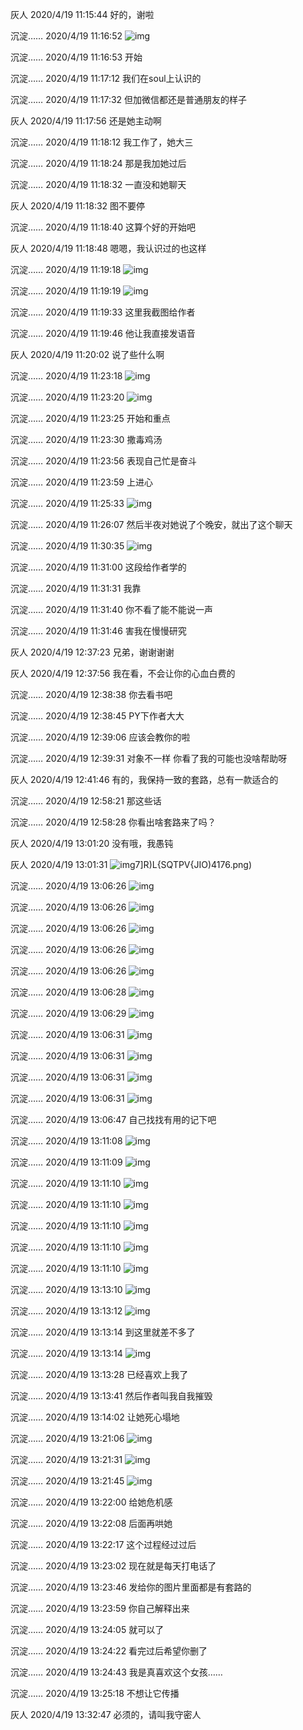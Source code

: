 灰人 2020/4/19 11:15:44
好的，谢啦

沉淀…… 2020/4/19 11:16:52
![img](file:///D:\software\qq\915160157\Image\C2C\BC52BF684063313301F7FB4A98F8CB06.jpg)

沉淀…… 2020/4/19 11:16:53
开始

沉淀…… 2020/4/19 11:17:12
我们在soul上认识的

沉淀…… 2020/4/19 11:17:32
但加微信都还是普通朋友的样子

灰人 2020/4/19 11:17:56
还是她主动啊

沉淀…… 2020/4/19 11:18:12
我工作了，她大三

沉淀…… 2020/4/19 11:18:24
那是我加她过后

沉淀…… 2020/4/19 11:18:32
一直没和她聊天

灰人 2020/4/19 11:18:32
图不要停

沉淀…… 2020/4/19 11:18:40
这算个好的开始吧

灰人 2020/4/19 11:18:48
嗯嗯，我认识过的也这样

沉淀…… 2020/4/19 11:19:18
![img](file:///D:\software\qq\915160157\Image\C2C\4C833A91B1134A194715AF8E63DEDCCC.jpg)

沉淀…… 2020/4/19 11:19:19
![img](file:///D:\software\qq\915160157\Image\C2C\BBBA7188091AF0CB1F65C1BC5A12DED3.jpg)

沉淀…… 2020/4/19 11:19:33
这里我截图给作者

沉淀…… 2020/4/19 11:19:46
他让我直接发语音

灰人 2020/4/19 11:20:02
说了些什么啊

沉淀…… 2020/4/19 11:23:18
![img](file:///D:\software\qq\915160157\Image\C2C\382D0047F1D9EC3EEA2A13A733222E6C.jpg)

沉淀…… 2020/4/19 11:23:20
![img](file:///D:\software\qq\915160157\Image\C2C\4C98705F87B353A1B0A2BC7D19366DAB.jpg)

沉淀…… 2020/4/19 11:23:25
开始和重点

沉淀…… 2020/4/19 11:23:30
撒毒鸡汤

沉淀…… 2020/4/19 11:23:56
表现自己忙是奋斗

沉淀…… 2020/4/19 11:23:59
上进心

沉淀…… 2020/4/19 11:25:33
![img](file:///D:\software\qq\915160157\Image\C2C\00622A7BFBC592D7A721C46CCB27A239.jpg)

沉淀…… 2020/4/19 11:26:07
然后半夜对她说了个晚安，就出了这个聊天

沉淀…… 2020/4/19 11:30:35
![img](file:///D:\software\qq\915160157\Image\C2C\5C605D2687A745F98AA01FBA233D98FA.jpg)

沉淀…… 2020/4/19 11:31:00
这段给作者学的

沉淀…… 2020/4/19 11:31:31
我靠

沉淀…… 2020/4/19 11:31:40
你不看了能不能说一声

沉淀…… 2020/4/19 11:31:46
害我在慢慢研究

灰人 2020/4/19 12:37:23
兄弟，谢谢谢谢

灰人 2020/4/19 12:37:56
我在看，不会让你的心血白费的

沉淀…… 2020/4/19 12:38:38
你去看书吧

沉淀…… 2020/4/19 12:38:45
PY下作者大大

沉淀…… 2020/4/19 12:39:06
应该会教你的啦

沉淀…… 2020/4/19 12:39:31
对象不一样 你看了我的可能也没啥帮助呀

灰人 2020/4/19 12:41:46
有的，我保持一致的套路，总有一款适合的

沉淀…… 2020/4/19 12:58:21
那这些话

沉淀…… 2020/4/19 12:58:28
你看出啥套路来了吗？

灰人 2020/4/19 13:01:20
没有哦，我愚钝

灰人 2020/4/19 13:01:31
![img](file:///C:\Users\yuan-honghui\AppData\Roaming\Tencent\QQTempSys\(H)7]R)L{SQTPV{JIO)4176.png)

沉淀…… 2020/4/19 13:06:26
![img](file:///D:\software\qq\915160157\Image\C2C\FC0F030752E735F2B63FE438C29635CC.jpg)

沉淀…… 2020/4/19 13:06:26
![img](file:///D:\software\qq\915160157\Image\C2C\F6414B5926EF29F95F8678DF2B93ABB9.jpg)

沉淀…… 2020/4/19 13:06:26
![img](file:///D:\software\qq\915160157\Image\C2C\5CF60B5439576851087CF9D5477508D9.jpg)

沉淀…… 2020/4/19 13:06:26
![img](file:///D:\software\qq\915160157\Image\C2C\CA9EBA2DE9D3E3893A2A1D3428017E50.jpg)

沉淀…… 2020/4/19 13:06:26
![img](file:///D:\software\qq\915160157\Image\C2C\8A96A07B032A0F199FE0F22E7B7A5678.jpg)

沉淀…… 2020/4/19 13:06:28
![img](file:///D:\software\qq\915160157\Image\C2C\4563EF09C8DD028153B4734A128767DD.jpg)

沉淀…… 2020/4/19 13:06:29
![img](file:///D:\software\qq\915160157\Image\C2C\0945FDCF3BD7B2DB322C051583AC858D.jpg)

沉淀…… 2020/4/19 13:06:31
![img](file:///D:\software\qq\915160157\Image\C2C\2918F877920146EC4FE624F77C906C43.jpg)

沉淀…… 2020/4/19 13:06:31
![img](file:///D:\software\qq\915160157\Image\C2C\7E9345D7CAC1C4A9819F85EE75695BE2.jpg)

沉淀…… 2020/4/19 13:06:31
![img](file:///D:\software\qq\915160157\Image\C2C\7C8049D0FC2FF0BFF28669DA3A4C8837.jpg)

沉淀…… 2020/4/19 13:06:31
![img](file:///D:\software\qq\915160157\Image\C2C\165DC29C2CB714F8058295F19355D0BD.jpg)

沉淀…… 2020/4/19 13:06:47
自己找找有用的记下吧

沉淀…… 2020/4/19 13:11:08
![img](file:///D:\software\qq\915160157\Image\C2C\FF482B432718876EF5ADC199420FFC05.jpg)

沉淀…… 2020/4/19 13:11:09
![img](file:///D:\software\qq\915160157\Image\C2C\A8C9D8ADF615450CB2BADE9E1224C443.jpg)

沉淀…… 2020/4/19 13:11:10
![img](file:///D:\software\qq\915160157\Image\C2C\E310C74380736E7C828A4C5EF68D2F04.jpg)

沉淀…… 2020/4/19 13:11:10
![img](file:///D:\software\qq\915160157\Image\C2C\FC0F030752E735F2B63FE438C29635CC.jpg)

沉淀…… 2020/4/19 13:11:10
![img](file:///D:\software\qq\915160157\Image\C2C\F6414B5926EF29F95F8678DF2B93ABB9.jpg)

沉淀…… 2020/4/19 13:11:10
![img](file:///D:\software\qq\915160157\Image\C2C\029FD31CCDEBA1661BF284ED12FEF719.jpg)

沉淀…… 2020/4/19 13:11:10
![img](file:///D:\software\qq\915160157\Image\C2C\CCCFB2B1C3B24240657D89D8BA953927.jpg)

沉淀…… 2020/4/19 13:13:10
![img](file:///D:\software\qq\915160157\Image\C2C\0E54F61EFA44DC0DC1A5963C2B87DE5C.jpg)

沉淀…… 2020/4/19 13:13:12
![img](file:///D:\software\qq\915160157\Image\C2C\33D4EA5E6EB5A8B705BAF1735BD645EF.jpg)

沉淀…… 2020/4/19 13:13:14
到这里就差不多了

沉淀…… 2020/4/19 13:13:14
![img](file:///D:\software\qq\915160157\Image\C2C\FF482B432718876EF5ADC199420FFC05.jpg)

沉淀…… 2020/4/19 13:13:28
已经喜欢上我了

沉淀…… 2020/4/19 13:13:41
然后作者叫我自我摧毁

沉淀…… 2020/4/19 13:14:02
让她死心塌地

沉淀…… 2020/4/19 13:21:06
![img](file:///D:\software\qq\915160157\Image\C2C\1BEA9F91BE5F58AA337F5FFE7E5D0184.jpg)

沉淀…… 2020/4/19 13:21:31
![img](file:///D:\software\qq\915160157\Image\C2C\2DA1F59E1F30CDF2CED888744EC2E038.jpg)

沉淀…… 2020/4/19 13:21:45
![img](file:///D:\software\qq\915160157\Image\C2C\EDFBE5704EE6F440BF09F0530CFAF585.jpg)

沉淀…… 2020/4/19 13:22:00
给她危机感

沉淀…… 2020/4/19 13:22:08
后面再哄她

沉淀…… 2020/4/19 13:22:17
这个过程经过过后

沉淀…… 2020/4/19 13:23:02
现在就是每天打电话了

沉淀…… 2020/4/19 13:23:46
发给你的图片里面都是有套路的

沉淀…… 2020/4/19 13:23:59
你自己解释出来

沉淀…… 2020/4/19 13:24:05
就可以了

沉淀…… 2020/4/19 13:24:22
看完过后希望你删了

沉淀…… 2020/4/19 13:24:43
我是真喜欢这个女孩……

沉淀…… 2020/4/19 13:25:18
不想让它传播

灰人 2020/4/19 13:32:47
必须的，请叫我守密人